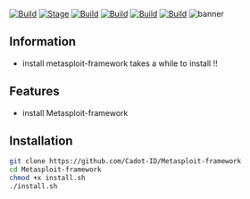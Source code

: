
[![Build](https://img.shields.io/badge/ScriptCreator-0.1-brightgreen.svg?maxAge=259200)]()
[![Stage](https://img.shields.io/badge/Release-Stable-brightgreen.svg)]()
[![Build](https://img.shields.io/badge/Supported_Android-Linux-orange.svg)]()
[![Build](https://img.shields.io/badge/Available-Termux-red.svg?maxAge=259200)]()
[![Build](https://img.shields.io/badge/Language-python-blue.svg?maxAge=259200)]()
[![Build](https://img.shields.io/badge/contributions-CadotID-blue.svg?style=flat)]()
![banner](https://user-images.githubusercontent.com/71793332/98446716-f6b42200-2151-11eb-8418-4345809cb7a1.png)
 ## Information
- install metasploit-framework takes a while to install !!
## Features
- install Metasploit-framework
 ## Installation
```bash
git clone https://github.com/Cadot-ID/Metasploit-framework
cd Metasploit-framework
chmod +x install.sh
./install.sh
```
